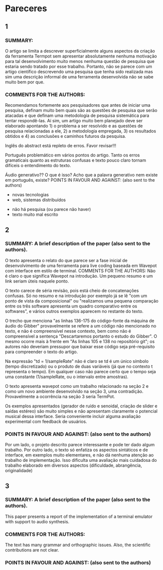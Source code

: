 # Pareceres 

## 1

### SUMMARY:

O artigo se limita a descrever superficialmente alguns aspectos da criação da ferramenta Termpot sem apresentar absolutamente nenhuma motivação para tal desenvolvimento muito menos nenhuma questão de pesquisa que estaria sendo tratado por esse trabalho. Portanto, não se parece com um artigo científico descrevendo uma pesquisa que tenha sido realizada mas sim uma descrição informal de uma ferramenta desenvolvida não se sabe muito bem por que.

### COMMENTS FOR THE AUTHORS:

Recomendamos fortemente aos pesquisadores que antes de iniciar uma pesquisa, definam muito bem quais são as questões de pesquisa que serão atacadas e que definam uma metodologia de pesquisa sistemática para tentar respondê-las. Aí sim, um artigo muito bem planejado deve ser elaborado apontando 1) o problema a ser resolvido e as questões de pesquisa relacionadas a ele, 2) a metodologia empregada, 3) os resultados obtidos e 4) as conclusões e caminhos futuros da pesquisa.

Inglês do abstract está repleto de erros. Favor revisar!!!

Português problemático em vários pontos do artigo. Tanto os erros gramaticais quanto as estruturas confusas e texto pouco claro tornam difíceis o entendimento do texto.


Áudio generativo?? O que é isso? Acho que a palavra generativo nem existe em português, existe?
POINTS IN FAVOUR AND AGAINST: (also sent to the authors)
+ novas tecnologias
+ web, sistemas distribuídos

- não há pesquisa (ou parece não haver)
- texto muito mal escrito

## 2 

### SUMMARY: A brief description of the paper (also sent to the authors).

O texto apresenta o relato do que parece ser a fase inicial de desenvolvimento de uma ferramenta para live coding baseada em Wavepot com interface em estilo de terminal.
COMMENTS FOR THE AUTHORS:
Não é claro o que significa Wavepot na introdução. Um pequeno resumo e um link seriam úteis naquele ponto.

O texto carece de séria revisão, pois está cheio de concatenações confusas. Só no resumo e na introdução por exemplo já se lê "com um ponto de vista da composicional" ou "realizamos uma pequena comparação entre os três software apresenta um quadro comparativo entre os softwares", e vários outros exemplos aparecem no restante do texto.

O trecho que menciona "as linhas 136-175 do código-fonte da máquina de áudio do Gibber" provavelmente se refere a um código não mencionado no texto, e não é compreensível nesse contexto, bem como não é compreensível a sentença "Descartaremos portanto o estudo do Gibber". O mesmo ocorre mais à frente em "As linhas 105 e 138 no repositório git"; os autores não deveriam pressupor que baixar esse código seja pré-requisito para compreender o texto do artigo.

Na expressão "td = 1/sampleRate" não é claro se td é um único símbolo (tempo discretizado) ou o produto de duas variáveis (já que no contexto t representa o tempo). Em qualquer caso não parece certo que o tempo seja uma constante (1/sampleRate, ou o intervalo entre amostras).

O texto apresenta wavepot como um trabalho relacionado na seção 2 e como um novo ambiente desenvolvido na seção 3, uma contradição. Provavelmente a ocorrência na seção 3 seria TermPot.

Os exemplos apresentados (gerador de ruído e senoidal, criação de slider e saídas estéreo) são muito simples e não apresentam claramente o potencial musical dessa interface. Seria conveniente incluir alguma avaliação experimental com feedback de usuários.


### POINTS IN FAVOUR AND AGAINST: (also sent to the authors)

Por um lado, o projeto descrito parece interessante e pode ter dado algum trabalho. Por outro lado, o texto só enfatiza os aspectos sintáticos e de interface, em exemplos muito elementares, e não dá nenhuma atenção ao trabalho de implementação. Isso dificulta uma avaliação mais cuidadosa do trabalho elaborado em diversos aspectos (dificuldade, abrangência, originalidade)

## 3 

### SUMMARY: A brief description of the paper (also sent to the authors).

This paper presents a report of the implementation of a terminal emulator with support to audio synthesis.

### COMMENTS FOR THE AUTHORS:

The text has many grammar and orthographic issues. Also, the scientific contributions are not clear.

### POINTS IN FAVOUR AND AGAINST: (also sent to the authors)